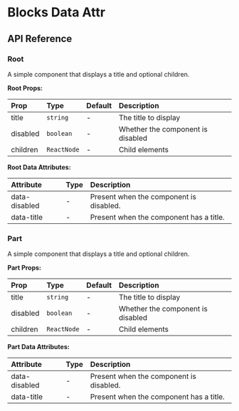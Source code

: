 # Blocks Data Attr

[//]: types.ts '<-- Autogenerated By (do not edit the following markdown directly)'

## API Reference

### Root

A simple component that displays a title and optional children.

**Root Props:**

| Prop     | Type        | Default | Description                       |
| :------- | :---------- | :------ | :-------------------------------- |
| title    | `string`    | -       | The title to display              |
| disabled | `boolean`   | -       | Whether the component is disabled |
| children | `ReactNode` | -       | Child elements                    |

**Root Data Attributes:**

| Attribute     | Type | Description                             |
| :------------ | :--- | :-------------------------------------- |
| data-disabled | -    | Present when the component is disabled. |
| data-title    | -    | Present when the component has a title. |

### Part

A simple component that displays a title and optional children.

**Part Props:**

| Prop     | Type        | Default | Description                       |
| :------- | :---------- | :------ | :-------------------------------- |
| title    | `string`    | -       | The title to display              |
| disabled | `boolean`   | -       | Whether the component is disabled |
| children | `ReactNode` | -       | Child elements                    |

**Part Data Attributes:**

| Attribute     | Type | Description                             |
| :------------ | :--- | :-------------------------------------- |
| data-disabled | -    | Present when the component is disabled. |
| data-title    | -    | Present when the component has a title. |
